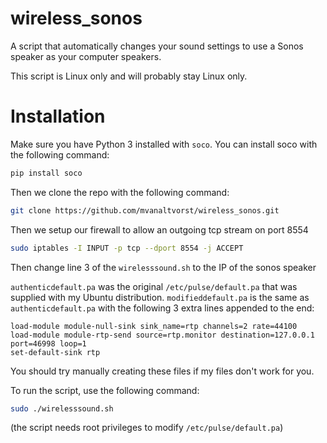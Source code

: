 # wireless_sonos
A script that automatically changes your sound settings to use a Sonos speaker as your computer speakers.

This script is Linux only and will probably stay Linux only.

# Installation
Make sure you have Python 3 installed with `soco`. You can install soco with the following command:
```bash
pip install soco
```

Then we clone the repo with the following command:
```bash
git clone https://github.com/mvanaltvorst/wireless_sonos.git
```

Then we setup our firewall to allow an outgoing tcp stream on port 8554
```bash
sudo iptables -I INPUT -p tcp --dport 8554 -j ACCEPT
```

Then change line 3 of the `wirelesssound.sh` to the IP of the sonos speaker

`authenticdefault.pa` was the original `/etc/pulse/default.pa` that was supplied with my Ubuntu distribution.
`modifieddefault.pa` is the same as `authenticdefault.pa` with the following 3 extra lines appended to the end:
```
load-module module-null-sink sink_name=rtp channels=2 rate=44100 
load-module module-rtp-send source=rtp.monitor destination=127.0.0.1 port=46998 loop=1
set-default-sink rtp
```
You should try manually creating these files if my files don't work for you.

To run the script, use the following command:
```bash
sudo ./wirelesssound.sh
```
(the script needs root privileges to modify `/etc/pulse/default.pa`)
